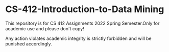 # CS-412-Introduction-to-Data Mining
This repository is for CS 412 Assignments 2022 Spring Semester.Only for academic use and please don't copy!

Any action violates academic integrity is strictly forbidden and will be punished accordingly.
